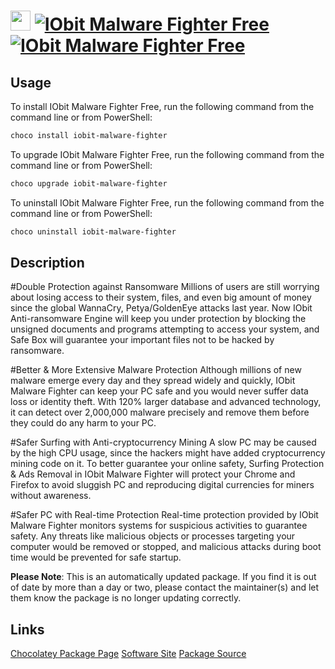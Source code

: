 ﻿# <img src="https://cdn.jsdelivr.net/gh/mkevenaar/chocolatey-packages@4ff8fee8fd1be773bca0fc0b629ce53643c5efb7/icons/iobit-malware-fighter.png" width="32" height="32"/> [![IObit Malware Fighter Free](https://img.shields.io/chocolatey/v/iobit-malware-fighter.svg?label=IObit+Malware+Fighter+Free)](https://chocolatey.org/packages/iobit-malware-fighter) [![IObit Malware Fighter Free](https://img.shields.io/chocolatey/dt/iobit-malware-fighter.svg)](https://chocolatey.org/packages/iobit-malware-fighter)

## Usage
To install IObit Malware Fighter Free, run the following command from the command line or from PowerShell:
```powershell
choco install iobit-malware-fighter
```

To upgrade IObit Malware Fighter Free, run the following command from the command line or from PowerShell:
```powershell
choco upgrade iobit-malware-fighter
```

To uninstall IObit Malware Fighter Free, run the following command from the command line or from PowerShell:
```powershell
choco uninstall iobit-malware-fighter
```

## Description
#Double Protection against Ransomware
Millions of users are still worrying about losing access to their system, files, and even big amount of money since the global WannaCry, Petya/GoldenEye attacks last year. Now IObit Anti-ransomware Engine will keep you under protection by blocking the unsigned documents and programs attempting to access your system, and Safe Box will guarantee your important files not to be hacked by ransomware.

#Better & More Extensive Malware Protection
Although millions of new malware emerge every day and they spread widely and quickly, IObit Malware Fighter can keep your PC safe and you would never suffer data loss or identity theft. With 120% larger database and advanced technology, it can detect over 2,000,000 malware precisely and remove them before they could do any harm to your PC.

#Safer Surfing with Anti-cryptocurrency Mining
A slow PC may be caused by the high CPU usage, since the hackers might have added cryptocurrency mining code on it. To better guarantee your online safety, Surfing Protection & Ads Removal in IObit Malware Fighter will protect your Chrome and Firefox to avoid sluggish PC and reproducing digital currencies for miners without awareness.

#Safer PC with Real-time Protection
Real-time protection provided by IObit Malware Fighter monitors systems for suspicious activities to guarantee safety. Any threats like malicious objects or processes targeting your computer would be removed or stopped, and malicious attacks during boot time would be prevented for safe startup.

**Please Note**: This is an automatically updated package. If you find it is
out of date by more than a day or two, please contact the maintainer(s) and
let them know the package is no longer updating correctly.



## Links
[Chocolatey Package Page](https://chocolatey.org/packages/iobit-malware-fighter)
[Software Site](https://www.iobit.com/en/malware-fighter.php)
[Package Source](https://github.com/mkevenaar/chocolatey-packages/tree/master/automatic/iobit-malware-fighter)

